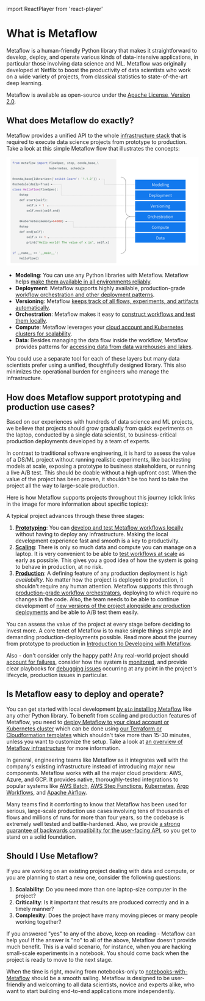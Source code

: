 import ReactPlayer from 'react-player'

# What is Metaflow

Metaflow is a human-friendly Python library that makes it straightforward to develop,
deploy, and operate various kinds of data-intensive applications, in particular those
involving data science and ML. Metaflow was originally developed at Netflix to boost the
productivity of data scientists who work on a wide variety of projects, from classical
statistics to state-of-the-art deep learning.

Metaflow is available as open-source under the [Apache License, Version
2.0](https://github.com/Netflix/metaflow/blob/master/LICENSE).


## What does Metaflow do exactly?

Metaflow provides a unified API to the whole [infrastructure
stack](/introduction/why-metaflow) that is required to execute data science projects
from prototype to production. Take a look at this simple Metaflow flow that illustrates
the concepts:

![image](/assets/what-is-metaflow.svg)

 - **Modeling**: You can use any Python libraries with Metaflow. Metaflow helps [make
   them available in all environments reliably](/scaling/dependencies).
 - **Deployment**: Metaflow supports highly available, production-grade [workflow
   orchestration and other deployment
   patterns](/production/scheduling-metaflow-flows/introduction/).
 - **Versioning**: Metaflow [keeps track of all flows, experiments, and artifacts
   automatically](/metaflow/basics#artifacts).
 - **Orchestration**: Metaflow makes it easy to [construct workflows and test them
   locally](/metaflow/basics).
 - **Compute**: Metaflow leverages your [cloud account and Kubernetes clusters for
   scalability](/scaling/introduction).
 - **Data**: Besides managing the data flow inside the workflow, Metaflow provides
   patterns for [accessing data from data warehouses and lakes](/scaling/data).

You could use a separate tool for each of these layers but many data scientists prefer
using a unified, thoughtfully designed library. This also minimizes the operational
burden for engineers who manage the infrastructure.

## How does Metaflow support prototyping and production use cases?

Based on our experiences with hundreds of data science and ML projects, we believe that
projects should grow gradually from quick experiments on the laptop, conducted by a
single data scientist, to business-critical production deployments developed by a team
of experts.

In contrast to traditional software engineering, it is hard to assess the value of a
DS/ML project without running realistic experiments, like backtesting models at scale,
exposing a prototype to business stakeholders, or running a live A/B test. This should
be doable without a high upfront cost. When the value of the project has been proven, it
shouldn't be too hard to take the project all the way to large-scale production.

Here is how Metaflow supports projects throughout this journey (click links in the image
for more information about specific topics):

<object type="image/svg+xml" data="/assets/metaflow-lifecycle.svg"></object>

A typical project advances through these three stages:

 1. [**Prototyping**](/metaflow/introduction): You can [develop and test Metaflow
 workflows locally](/getting-started/install) without having to deploy any
 infrastructure. Making the local development experience fast and smooth is a key to
 productivity.
 2. [**Scaling**](/scaling/introduction): There is only so much data and compute you can
 manage on a laptop. It is very convenient to be able to [test workflows at
 scale](/scaling/introduction) as early as possible. This gives you a good idea of how
 the system is going to behave in production, at no risk.
 3. [**Production**](/production/introduction): A defining feature of any production
 deployment is *high availability*. No matter how the project is deployed to production,
 it shouldn't require any human attention. Metaflow supports this through
 [production-grade workflow
 orchestrators](/production/scheduling-metaflow-flows/introduction), deploying to which
 require no changes in the code. Also, the team needs to be able to continue development
 of [new versions of the project alongside any production
 deployments](/production/coordinating-larger-metaflow-projects) and be able to A/B test
 them easily.

You can assess the value of the project at every stage before deciding to invest more. A
core tenet of Metaflow is to make simple things simple and demanding
production-deployments possible. Read more about the journey from prototype to
production in [Introduction to Developing with Metaflow](/metaflow/introduction).

Also - don't consider only the happy path! Any real-world project should [account for
failures](/scaling/failures), consider how the system is
[monitored](https://github.com/Netflix/metaflow-ui), and provide clear playbooks for
[debugging issues](/metaflow/debugging) occurring at any point in the project's
lifecycle, production issues in particular.

## Is Metaflow easy to deploy and operate?

You can get started with local development [by `pip` installing
Metaflow](/getting-started/install) like any other Python library. To benefit from
scaling and production features of Metaflow, you need to [deploy Metaflow to your cloud
account or Kubernetes cluster](/getting-started/infrastructure) which can be done using
[our Terraform or Cloudformation
templates](https://outerbounds.com/docs/engineering-welcome/) which shouldn't take more
than 15-30 minutes, unless you want to customize the setup. Take a look at [an overview
of Metaflow infrastructure](/getting-started/infrastructure) for more information.

In general, engineering teams like Metaflow as it integrates well with the company's
existing infrastructure instead of introducing major new components. Metaflow works with
all the major cloud providers: AWS, Azure, and GCP. It provides native,
thoroughly-tested integrations to popular systems like [AWS
Batch](https://aws.amazon.com/batch/), [AWS Step
Functions](https://aws.amazon.com/step-functions/),
[Kubernetes](https://kubernetes.io/), [Argo
Workflows](https://argoproj.github.io/argo-workflows/), and [Apache
Airflow](https://airflow.apache.org/).

Many teams find it comforting to know that Metaflow has been used for serious,
large-scale production use cases involving tens of thousands of flows and millions of
runs for more than four years, so the codebase is extremely well tested and
battle-hardened. Also, we provide [a strong guarantee of backwards compatibility for the
user-facing API](/api), so you get to stand on a solid foundation.


## Should I Use Metaflow?

If you are working on an existing project dealing with data and compute, or you are
planning to start a new one, consider the following questions:

1. **Scalability**: Do you need more than one laptop-size computer in the project?
2. **Criticality**: Is it important that results are produced correctly and in a timely
   manner?
3. **Complexity**: Does the project have many moving pieces or many people working
   together?

If you answered "yes" to any of the above, keep on reading - Metaflow can help you! If
the answer is "no" to all of the above, Metaflow doesn't provide much benefit. This is a
valid scenario, for instance, when you are hacking small-scale experiments in a
notebook. You should come back when the project is ready to move to the next stage.

When the time is right, moving from notebooks-only to
[notebooks-with-Metaflow](/metaflow/client) should be a smooth sailing. Metaflow is
designed to be user-friendly and welcoming to all data scientists, novice and experts
alike, who want to start building end-to-end applications more independently.



